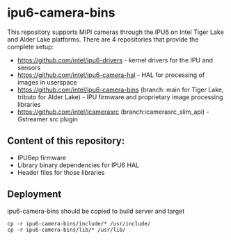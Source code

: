 # ipu6-camera-bins

This repository supports MIPI cameras through the IPU6 on Intel Tiger Lake and
Alder Lake platforms. There are 4 repositories that provide the complete setup:

- https://github.com/intel/ipu6-drivers - kernel drivers for the IPU and sensors
- https://github.com/intel/ipu6-camera-hal - HAL for processing of images in userspace
- https://github.com/intel/ipu6-camera-bins (branch: main for Tiger Lake, tributo
  for Alder Lake) - IPU firmware and proprietary image processing libraries
- https://github.com/intel/icamerasrc (branch:icamerasrc_slim_api) - Gstreamer src plugin


## Content of this repository:
- IPU6ep firmware
- Library binary dependencies for IPU6 HAL
- Header files for those libraries

## Deployment
ipu6-camera-bins should be copied to build server and target
```shell
cp -r ipu6-camera-bins/include/* /usr/include/
cp -r ipu6-camera-bins/lib/* /usr/lib/
```
